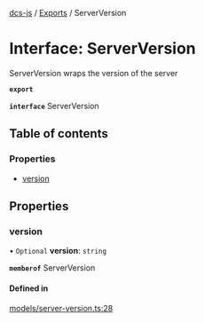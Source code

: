[dcs-js](../README.md) / [Exports](../modules.md) / ServerVersion

# Interface: ServerVersion

ServerVersion wraps the version of the server

**`export`**

**`interface`** ServerVersion

## Table of contents

### Properties

- [version](ServerVersion.md#version)

## Properties

### <a id="version" name="version"></a> version

• `Optional` **version**: `string`

**`memberof`** ServerVersion

#### Defined in

[models/server-version.ts:28](https://github.com/unfoldingWord/dcs-js/blob/09d5a5e/models/server-version.ts#L28)
